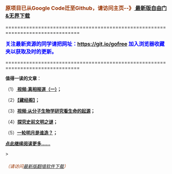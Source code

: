 <h3><font color="#993300"> 原项目已从Google Code迁至Github，请访问主页--》<a href="https://github.com/sglfree/freesky/wiki/%E8%87%AA%E7%94%B1%E9%97%A8%E6%9C%80%E6%96%B0%E7%89%88%E4%B8%8B%E8%BD%BD-%E6%97%A0%E7%95%8C%E6%B5%8F%E8%A7%88%E6%9C%80%E6%96%B0%E6%AD%A3%E5%BC%8F%E7%89%88%E4%B8%8B%E8%BD%BD-%E7%BF%BB%E5%A2%99%E8%BD%AF%E4%BB%B6%E4%B8%8B%E8%BD%BD" target="_blank"> 最新版自由门&无界下载</a></font></h3>
<p>===============================================================================</p>
<font color="blue" size="3"><strong>关注最新资源的同学请把网址：<font color="#993300"><a href="https://git.io/gofree" target="_blank">https://git.io/gofree</a> </font>加入浏览器收藏夹以获取及时的更新。</strong></font>
<p>===============================================================================</p>
<p><strong>值得一读的文章</strong>：</p>
<p>（1）<strong><a href="http://www.dotfreesky.gq/go/truth" target="_blank"> 视频:真相报道（一）</a>；</strong></p>
<p>（2）<strong><a href="http://www.dotfreesky.gq/go/reading" target="_blank">【藏经阁】</a>；</strong></p>
<p>（3）<strong><a href="http://www.dotfreesky.gq/go/biology" target="_blank">视频:从分子生物学研究看生命的起源</a>；</strong></p>
<p>（4）<strong><a href="http://www.dotfreesky.gq/go/discovery" target="_blank">探究史前文明之谜</a>；</strong></p>
<p>（5）<strong><a href="http://www.dotfreesky.gq/go/moon" target="_blank">一轮明月是谁造？</a>；</strong></p>
<p><strong><a href="http://www.dotfreesky.gq/" target="_blank">点此继续阅读更多……</a></strong></p>
><h6><font color="#993300"> （请访问<a href="http://leapa.zym9.net/" target="_blank">最新版翻墙软件下载</a>）</font></h6>


